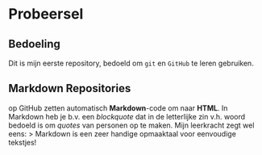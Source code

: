 # Probeersel

## Bedoeling
Dit is mijn eerste repository, bedoeld om `git` en `GitHub` te leren gebruiken.

## Markdown Repositories
op GitHub zetten automatisch **Markdown**-code om naar **HTML**. In Markdown heb je b.v. een *blockquote* dat in de letterlijke zin v.h. woord bedoeld is om *quotes* van personen op te maken.
Mijn leerkracht zegt wel eens: > Markdown is een zeer handige opmaaktaal voor eenvoudige tekstjes!
